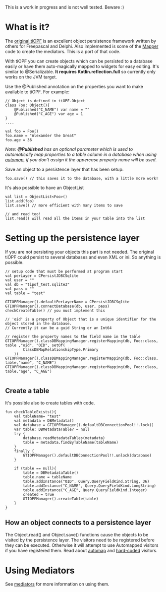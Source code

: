 This is a work in progress and is not well tested. Beware :)

# What is it?
The [original tiOPF](https://github.com/graemeg/tiopf/tree/tiopf2) is an excellent object persistence framework written 
by others for Freepascal and Delphi. Also implemented is some of the [Mapper](https://github.com/graemeg/tiopf_apps) 
code to create the mediators. This is a port of that code.

With tiOPF you can create objects which can be persisted to a database easily or have them auto-magically mapped to 
widgets for easy editing. It's similar to @Serializable. **It requires Kotlin.reflection.full** so currently only works 
on the JVM target.

Use the @Published annotation on the properties you want to make available to tiOPF. For example:

~~~
// Object is defined in tiOPF.Object
class Foo: Object(){
    @Published("C_NAME") var name = ""         
    @Published("C_AGE") var age = 1
}
....

val foo = Foo()
foo.name = "Alexander the Great"
foo.age = 36
~~~
*Note: **@Published** has an optional parameter which is used to automatically map properties to a table column in a 
database when using [automap](./README-automap.md), if you don't assign it the uppercase property name will be used.*

Save an object to a persistence layer that has been setup.

~~~
foo.save() // this saves it to the database, with a little more work!
~~~
It's also possible to have an ObjectList<Foo>

~~~
val list = ObjectList<Foo>()
list.add(foo)
list.save() // more efficient with many items to save 

// and read too!
list.read() will read all the items in your table into the list   
~~~~


# Setting up the persistence layer

If you are not persisting your objects this part is not needed. The original tiOPF could persist to several databases 
and even XML or ini. So anything is possible.
~~~~
// setup code that must be performed at program start
val perLayer = CPersistJDBCSqlite
val user = ""
val db = "tipof_test.sqlite3"
val pass = ""
val table = "test"

GTIOPFManager().defaultPerLayerName = CPersistJDBCSqlite
GTIOPFManager().connectDatabase(db, user, pass)
checkCreateTable() // you must implement this

// 'oid' is a property of Object that is a unique identifier for the object stored in the database.
// Currently it can be a guid String or an Int64  

// register the property names to the field name in the table
GTIOPFManager().classDBMappingManager.registerMapping(db, Foo::class, table ,"oid", "OID", setOf(
        ClassDBMapRelationshipType.Primary
    ))
GTIOPFManager().classDBMappingManager.registerMapping(db, Foo::class, table,"name", "C_NAME")
GTIOPFManager().classDBMappingManager.registerMapping(db, Foo::class, table,"age", "C_AGE")
 
~~~~
## Create a table
It's possible also to create tables with code.
~~~
fun checkTableExists(){
    val tableName= "test"
    val metadata = DBMetadata()
    val database = GTIOPFManager().defaultDBConnectionPool!!.lock()
    var table: DBMetadataTable? = null    
    try {
        database.readMetadataTables(metadata)
        table = metadata.findByTableName(tableName)
    }
    finally {
        GTIOPFManager().defaultDBConnectionPool!!.unlock(database)
    }

    if (table == null){
        table = DBMetadataTable()
        table.name = tableName
        table.addInstance("OID", Query.QueryFieldKind.String, 36)
        table.addInstance("C_NAME", Query.QueryFieldKind.LongString)
        table.addInstance("C_AGE", Query.QueryFieldKind.Integer)
        created = true
        GTIOPFManager().createTable(table)
    }    
}
~~~

## How an object connects to a persistence layer

The Object.read() and Object.save() functions cause the objects to be visited by the persistence layer. The visitors need 
to be registered before they can be executed. Otherwise it will attempt to use Automapped visitors if you have registered
them. Read about [automap](./README-automap.md) and [hard-coded](./README-hardcoded%20visitors.md) visitors.
 

# Using Mediators

See [mediators](./README-mediators.md) for more information on using them.

